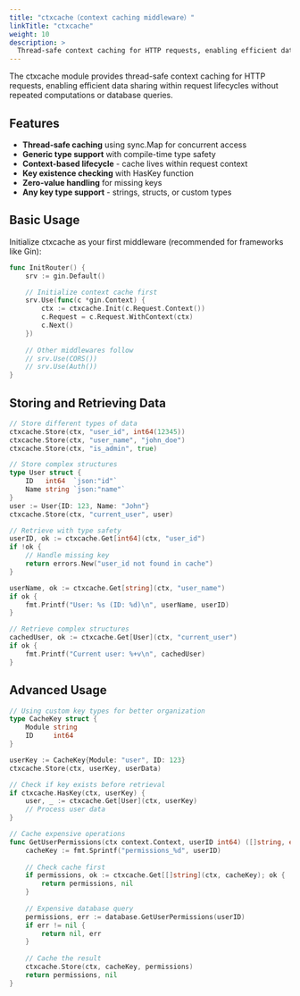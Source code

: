 ```yaml
---
title: "ctxcache（context caching middleware）"
linkTitle: "ctxcache"
weight: 10
description: >
  Thread-safe context caching for HTTP requests, enabling efficient data sharing within request lifecycles without repeated computations or database queries.
---
```


The ctxcache module provides thread-safe context caching for HTTP requests, enabling efficient data sharing within request lifecycles without repeated computations or database queries.

## Features

- **Thread-safe caching** using sync.Map for concurrent access
- **Generic type support** with compile-time type safety
- **Context-based lifecycle** - cache lives within request context
- **Key existence checking** with HasKey function
- **Zero-value handling** for missing keys
- **Any key type support** - strings, structs, or custom types

## Basic Usage

Initialize ctxcache as your first middleware (recommended for frameworks like Gin):

```go
func InitRouter() {
    srv := gin.Default()

    // Initialize context cache first
    srv.Use(func(c *gin.Context) {
        ctx := ctxcache.Init(c.Request.Context())
        c.Request = c.Request.WithContext(ctx)
        c.Next()
    })
    
    // Other middlewares follow
    // srv.Use(CORS())
    // srv.Use(Auth())
}
```

## Storing and Retrieving Data

```go
// Store different types of data
ctxcache.Store(ctx, "user_id", int64(12345))
ctxcache.Store(ctx, "user_name", "john_doe")
ctxcache.Store(ctx, "is_admin", true)

// Store complex structures
type User struct {
    ID   int64  `json:"id"`
    Name string `json:"name"`
}
user := User{ID: 123, Name: "John"}
ctxcache.Store(ctx, "current_user", user)

// Retrieve with type safety
userID, ok := ctxcache.Get[int64](ctx, "user_id")
if !ok {
    // Handle missing key
    return errors.New("user_id not found in cache")
}

userName, ok := ctxcache.Get[string](ctx, "user_name")
if ok {
    fmt.Printf("User: %s (ID: %d)\n", userName, userID)
}

// Retrieve complex structures
cachedUser, ok := ctxcache.Get[User](ctx, "current_user")
if ok {
    fmt.Printf("Current user: %+v\n", cachedUser)
}
```

## Advanced Usage

```go
// Using custom key types for better organization
type CacheKey struct {
    Module string
    ID     int64
}

userKey := CacheKey{Module: "user", ID: 123}
ctxcache.Store(ctx, userKey, userData)

// Check if key exists before retrieval
if ctxcache.HasKey(ctx, userKey) {
    user, _ := ctxcache.Get[User](ctx, userKey)
    // Process user data
}

// Cache expensive operations
func GetUserPermissions(ctx context.Context, userID int64) ([]string, error) {
    cacheKey := fmt.Sprintf("permissions_%d", userID)
    
    // Check cache first
    if permissions, ok := ctxcache.Get[[]string](ctx, cacheKey); ok {
        return permissions, nil
    }
    
    // Expensive database query
    permissions, err := database.GetUserPermissions(userID)
    if err != nil {
        return nil, err
    }
    
    // Cache the result
    ctxcache.Store(ctx, cacheKey, permissions)
    return permissions, nil
}
```
